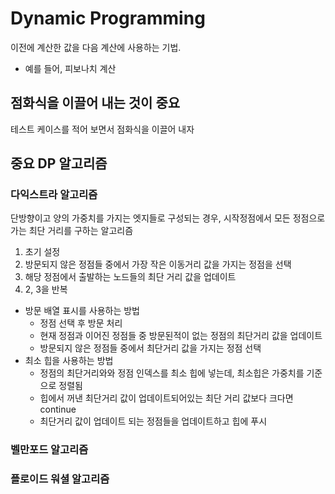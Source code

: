 # Dynamic Programming
이전에 계산한 값을 다음 계산에 사용하는 기법.
- 예를 들어, 피보나치 계산
## 점화식을 이끌어 내는 것이 중요
테스트 케이스를 적어 보면서 점화식을 이끌어 내자
## 중요 DP 알고리즘

### 다익스트라 알고리즘
단방향이고 양의 가중치를 가지는 엣지들로 구성되는 경우, 시작정점에서 모든 정점으로 가는 최단 거리를 구하는 알고리즘
1. 초기 설정
2. 방문되지 않은 정점들 중에서 가장 작은 이동거리 값을 가지는 정점을 선택
3. 해당 정점에서 출발하는 노드들의 최단 거리 값을 업데이트
4. 2, 3을 반복
- 방문 배열 표시를 사용하는 방법
    - 정점 선택 후 방문 처리
    - 현재 정점과 이어진 정점들 중 방문된적이 없는 정점의 최단거리 값을 업데이트
    - 방문되지 않은 정점들 중에서 최단거리 값을 가지는 정점 선택
- 최소 힙을 사용하는 방법
    - 정점의 최단거리와와 정점 인덱스를 최소 힙에 넣는데, 최소힙은 가중치를 기준으로 정렬됨
    - 힙에서 꺼낸 최단거리 값이 업데이트되어있는 최단 거리 값보다 크다면 continue
    - 최단거리 값이 업데이트 되는 정점들을 업데이트하고 힙에 푸시
### 벨만포드 알고리즘
### 플로이드 워셜 알고리즘